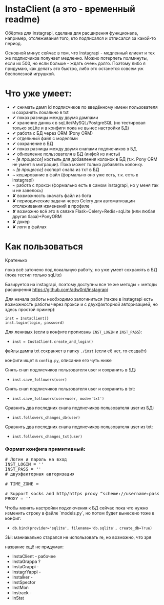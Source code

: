 # InstaClient (а это - временный readme)

<p>Обёртка для instagrapi, сделана для расширения функционала, 
например, отслеживания того, кто подписался и отписался за какой-то период.</p>
<p>Основной минус сейчас в том, что Instagrapi - медленный клиент и тех же подписчиков получает медленно. 
Можно потерпеть полминуты, если их 500, но если больше - ждать очень долго. Поэтому либо я придумаю, 
как делать это быстро, либо это останется совсем уж бесполезной игрушкой.</p>

# Что уже умеет:

<ul>
<li>✔ снимать дамп id подписчиков по введённому имени пользователя и сохранять локально в txt</li>
<li>✔ показ разницы между двумя дампами</li>
<li>✔ хранение данных в sqLite/MySQL/PostgreSQL (но тестировал только sqLite и в конфиги пока не вынес настройки БД)</li>
<li>✔ работа с БД через ORM (Pony ORM)</li>
<li>✔ отдельный файл с моделями</li>
<li>✔ сохранение в БД</li>
<li>✔ показ разницы между двумя снапами подписчиков в БД</li>
<li>✔ обновление пользователя в БД (инфой из инсты)</li>
<li>~ <i>[в процессе]</i> костыль для добавления колонок в БД (т.к. Pony ORM не умеет в миграции). 
Пока может только добавлять колонку.</li>
<li>~ <i>[в процессе]</i> экспорт снапа из тхт в БД</li>
<li>~ кеширование в файл (формально оно уже есть, т.к. есть в instagrapi)</li>
<li>~ работа с прокси (формально есть в самом instagrapi, но у меня так и не завелось)</li>
<li>✘ возможность скачать файл из бота</li>
<li>✘ периодические задачи через Celery для автоматизации отслеживания изменений в профиле</li>
<li>✘ возможно всё это в связке Flask+Celery+Redis+sqLite (или любая другая база)+PonyORM</li>
<li>✘ докер</li>
<li>✘ логи в файлах</li>
</ul>

# Как пользоваться

<p>Кратенько</p>
<p>пока всё заточено под локальную работу, но уже умеет сохранять в БД (пока тестил только sqLite) </p>

<p>Базируется на instagrapi, поэтому доступны все те же методы + методы расширения
<a href="https://github.com/adw0rd/instagrapi" target="_blank">https://github.com/adw0rd/instagrapi</a></p>

<p>Для начала работы необходимо залогиниться 
(также в instagrapi есть возможность работы через прокси и с двухфакторной авторизацией, но здесь простой пример):</p>

`inst = InstaClient()`</br>
`inst.login(login, password)`

<p>Для ленивых (если в конфиге прописаны <code>INST_LOGIN</code> и <code>INST_PASS</code>):</p>

* <code>inst = InstaClient.create_and_login()</code>

<p>файлы дампа txt сохраняет в папку <code>./inst</code> (если её нет, то создаёт)</p>
<p>конфиги ищет в <code>config.py</code>, описание его чуть ниже</p>

<p>Снять снап подписчиков пользователя user и сохранить в БД: </p>

* `inst.save_followers(user)`

<p>Снять снап подписчиков пользователя user и сохранить в txt: </p>

* `inst.save_followers(user=user, mode='txt')`

<p>Сравнить два последних снапа подписчиков пользователя user из БД:</p>

* `inst.followers_changes_db(user)`

<p>Сравнить два последних снапа подписчиков пользователя user из txt:</p>

* `inst.followers_changes_txt(user)`

### Формат конфига примитивный:

<pre>
# Логин и пароль на вход
INST_LOGIN = ''
INST_PASS = ''
# двухфакторная авторизация

# TIME_ZONE =

# Support socks and http/https proxy “scheme://username:password@host:port”.
PROXY = ''
</pre>

<p>Чтобы менять настройки подключения к БД сейчас пока что нужно изменить строку в файле `models.py`, но потом будет вынесено тоже в конфиг:</p>

* `db.bind(provider='sqlite', filename='db.sqlite', create_db=True)`

<p>ЗЫ: маниакально старался не использовать re, но возможно, что зря</p>

<p>название ещё не придумал:</p>

* InstaClient - рабочее
* InstaGrappa ?
* InstaGrappi -
* InstagrYappi -
* Instalker -
* InstSpector
* InstMon
* Instrack -
* InStat

